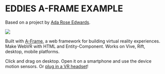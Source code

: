 # EDDIES A-FRAME EXAMPLE

Based on a project by [Ada Rose Edwards](@lady_ada_king).

![](glitches/readme_assets/aframe_anchor.png)

Built with [A-Frame](https://aframe.io), a web framework for building virtual reality experiences. Make WebVR with HTML and Entity-Component. Works on Vive, Rift, desktop, mobile platforms.

Click and drag on desktop. Open it on a smartphone and use the device motion sensors. Or [plug in a VR headset](https://webvr.rocks)!
